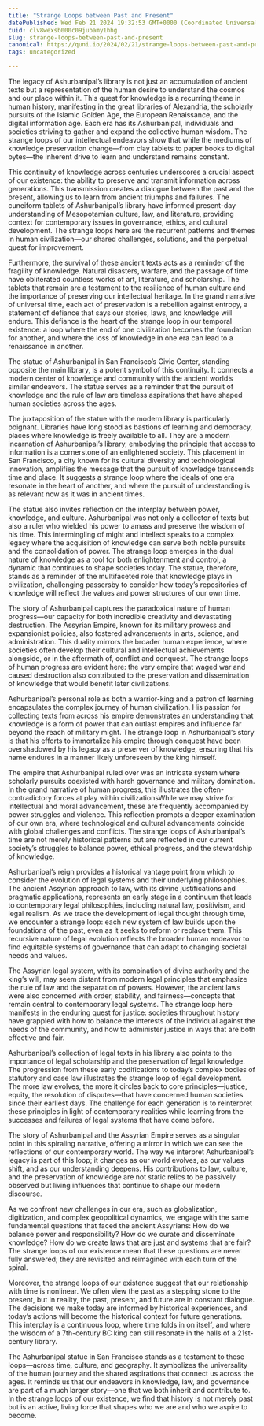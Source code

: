 ```yaml
---
title: "Strange Loops between Past and Present"
datePublished: Wed Feb 21 2024 19:32:53 GMT+0000 (Coordinated Universal Time)
cuid: clv8wexsb000c09jubamy1hhg
slug: strange-loops-between-past-and-present
canonical: https://quni.io/2024/02/21/strange-loops-between-past-and-present/
tags: uncategorized

---
```


The legacy of Ashurbanipal’s library is not just an accumulation of ancient texts but a representation of the human desire to understand the cosmos and our place within it. This quest for knowledge is a recurring theme in human history, manifesting in the great libraries of Alexandria, the scholarly pursuits of the Islamic Golden Age, the European Renaissance, and the digital information age. Each era has its Ashurbanipal, individuals and societies striving to gather and expand the collective human wisdom. The strange loops of our intellectual endeavors show that while the mediums of knowledge preservation change—from clay tablets to paper books to digital bytes—the inherent drive to learn and understand remains constant.

This continuity of knowledge across centuries underscores a crucial aspect of our existence: the ability to preserve and transmit information across generations. This transmission creates a dialogue between the past and the present, allowing us to learn from ancient triumphs and failures. The cuneiform tablets of Ashurbanipal’s library have informed present-day understanding of Mesopotamian culture, law, and literature, providing context for contemporary issues in governance, ethics, and cultural development. The strange loops here are the recurrent patterns and themes in human civilization—our shared challenges, solutions, and the perpetual quest for improvement.

Furthermore, the survival of these ancient texts acts as a reminder of the fragility of knowledge. Natural disasters, warfare, and the passage of time have obliterated countless works of art, literature, and scholarship. The tablets that remain are a testament to the resilience of human culture and the importance of preserving our intellectual heritage. In the grand narrative of universal time, each act of preservation is a rebellion against entropy, a statement of defiance that says our stories, laws, and knowledge will endure. This defiance is the heart of the strange loop in our temporal existence: a loop where the end of one civilization becomes the foundation for another, and where the loss of knowledge in one era can lead to a renaissance in another.

The statue of Ashurbanipal in San Francisco’s Civic Center, standing opposite the main library, is a potent symbol of this continuity. It connects a modern center of knowledge and community with the ancient world’s similar endeavors. The statue serves as a reminder that the pursuit of knowledge and the rule of law are timeless aspirations that have shaped human societies across the ages.

The juxtaposition of the statue with the modern library is particularly poignant. Libraries have long stood as bastions of learning and democracy, places where knowledge is freely available to all. They are a modern incarnation of Ashurbanipal’s library, embodying the principle that access to information is a cornerstone of an enlightened society. This placement in San Francisco, a city known for its cultural diversity and technological innovation, amplifies the message that the pursuit of knowledge transcends time and place. It suggests a strange loop where the ideals of one era resonate in the heart of another, and where the pursuit of understanding is as relevant now as it was in ancient times.

The statue also invites reflection on the interplay between power, knowledge, and culture. Ashurbanipal was not only a collector of texts but also a ruler who wielded his power to amass and preserve the wisdom of his time. This intermingling of might and intellect speaks to a complex legacy where the acquisition of knowledge can serve both noble pursuits and the consolidation of power. The strange loop emerges in the dual nature of knowledge as a tool for both enlightenment and control, a dynamic that continues to shape societies today. The statue, therefore, stands as a reminder of the multifaceted role that knowledge plays in civilization, challenging passersby to consider how today’s repositories of knowledge will reflect the values and power structures of our own time.

The story of Ashurbanipal captures the paradoxical nature of human progress—our capacity for both incredible creativity and devastating destruction. The Assyrian Empire, known for its military prowess and expansionist policies, also fostered advancements in arts, science, and administration. This duality mirrors the broader human experience, where societies often develop their cultural and intellectual achievements alongside, or in the aftermath of, conflict and conquest. The strange loops of human progress are evident here: the very empire that waged war and caused destruction also contributed to the preservation and dissemination of knowledge that would benefit later civilizations.

Ashurbanipal’s personal role as both a warrior-king and a patron of learning encapsulates the complex journey of human civilization. His passion for collecting texts from across his empire demonstrates an understanding that knowledge is a form of power that can outlast empires and influence far beyond the reach of military might. The strange loop in Ashurbanipal’s story is that his efforts to immortalize his empire through conquest have been overshadowed by his legacy as a preserver of knowledge, ensuring that his name endures in a manner likely unforeseen by the king himself.

The empire that Ashurbanipal ruled over was an intricate system where scholarly pursuits coexisted with harsh governance and military domination. In the grand narrative of human progress, this illustrates the often-contradictory forces at play within civilizationsWhile we may strive for intellectual and moral advancement, these are frequently accompanied by power struggles and violence. This reflection prompts a deeper examination of our own era, where technological and cultural advancements coincide with global challenges and conflicts. The strange loops of Ashurbanipal’s time are not merely historical patterns but are reflected in our current society’s struggles to balance power, ethical progress, and the stewardship of knowledge.

Ashurbanipal’s reign provides a historical vantage point from which to consider the evolution of legal systems and their underlying philosophies. The ancient Assyrian approach to law, with its divine justifications and pragmatic applications, represents an early stage in a continuum that leads to contemporary legal philosophies, including natural law, positivism, and legal realism. As we trace the development of legal thought through time, we encounter a strange loop: each new system of law builds upon the foundations of the past, even as it seeks to reform or replace them. This recursive nature of legal evolution reflects the broader human endeavor to find equitable systems of governance that can adapt to changing societal needs and values.

The Assyrian legal system, with its combination of divine authority and the king’s will, may seem distant from modern legal principles that emphasize the rule of law and the separation of powers. However, the ancient laws were also concerned with order, stability, and fairness—concepts that remain central to contemporary legal systems. The strange loop here manifests in the enduring quest for justice: societies throughout history have grappled with how to balance the interests of the individual against the needs of the community, and how to administer justice in ways that are both effective and fair.

Ashurbanipal’s collection of legal texts in his library also points to the importance of legal scholarship and the preservation of legal knowledge. The progression from these early codifications to today’s complex bodies of statutory and case law illustrates the strange loop of legal development. The more law evolves, the more it circles back to core principles—justice, equity, the resolution of disputes—that have concerned human societies since their earliest days. The challenge for each generation is to reinterpret these principles in light of contemporary realities while learning from the successes and failures of legal systems that have come before.

The story of Ashurbanipal and the Assyrian Empire serves as a singular point in this spiraling narrative, offering a mirror in which we can see the reflections of our contemporary world. The way we interpret Ashurbanipal’s legacy is part of this loop; it changes as our world evolves, as our values shift, and as our understanding deepens. His contributions to law, culture, and the preservation of knowledge are not static relics to be passively observed but living influences that continue to shape our modern discourse.

As we confront new challenges in our era, such as globalization, digitization, and complex geopolitical dynamics, we engage with the same fundamental questions that faced the ancient Assyrians: How do we balance power and responsibility? How do we curate and disseminate knowledge? How do we create laws that are just and systems that are fair? The strange loops of our existence mean that these questions are never fully answered; they are revisited and reimagined with each turn of the spiral.

Moreover, the strange loops of our existence suggest that our relationship with time is nonlinear. We often view the past as a stepping stone to the present, but in reality, the past, present, and future are in constant dialogue. The decisions we make today are informed by historical experiences, and today’s actions will become the historical context for future generations. This interplay is a continuous loop, where time folds in on itself, and where the wisdom of a 7th-century BC king can still resonate in the halls of a 21st-century library.

The Ashurbanipal statue in San Francisco stands as a testament to these loops—across time, culture, and geography. It symbolizes the universality of the human journey and the shared aspirations that connect us across the ages. It reminds us that our endeavors in knowledge, law, and governance are part of a much larger story—one that we both inherit and contribute to. In the strange loops of our existence, we find that history is not merely past but is an active, living force that shapes who we are and who we aspire to become.